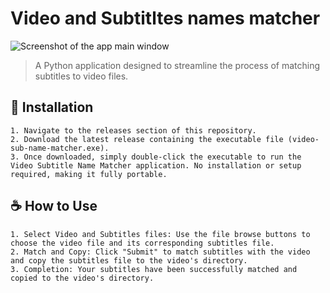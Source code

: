 
# Video and Subtitltes names matcher

<img src="https://imgur.com/6CiIHhT" alt="Screenshot of the app main window">

> A Python application designed to streamline the process of matching subtitles to video files. 

## 🚀 Installation
```
1. Navigate to the releases section of this repository.
2. Download the latest release containing the executable file (video-sub-name-matcher.exe).
3. Once downloaded, simply double-click the executable to run the Video Subtitle Name Matcher application. No installation or setup required, making it fully portable.
```
## ☕ How to Use


```
1. Select Video and Subtitles files: Use the file browse buttons to choose the video file and its corresponding subtitles file.
2. Match and Copy: Click "Submit" to match subtitles with the video and copy the subtitles file to the video's directory.
3. Completion: Your subtitles have been successfully matched and copied to the video's directory.
```


